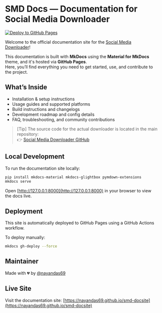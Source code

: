 # SMD Docs — Documentation for Social Media Downloader

[![Deploy to GitHub Pages](https://github.com/nayandas69/smd-docsite/actions/workflows/deploy.yml/badge.svg)](https://github.com/nayandas69/smd-docsite/actions/workflows/deploy.yml)

Welcome to the official documentation site for the [Social Media Downloader](https://github.com/nayandas69/Social-Media-Downloader)!

This documentation is built with **MkDocs** using the **Material for MkDocs** theme, and it's hosted via **GitHub Pages**.  
Here, you’ll find everything you need to get started, use, and contribute to the project.

## What’s Inside

- Installation & setup instructions  
- Usage guides and supported platforms  
- Build instructions and changelogs  
- Development roadmap and config details  
- FAQ, troubleshooting, and community contributions

> [Tip] 
> The source code for the actual downloader is located in the main repository:  
> 👉 [Social Media Downloader GitHub](https://github.com/nayandas69/Social-Media-Downloader)

## Local Development

To run the documentation site locally:

```bash
pip install mkdocs-material mkdocs-glightbox pymdown-extensions
mkdocs serve
```

Open [http://127.0.0.1:8000](http://127.0.0.1:8000) in your browser to view the docs live.

## Deployment

This site is automatically deployed to GitHub Pages using a GitHub Actions workflow.

To deploy manually:

```bash
mkdocs gh-deploy --force
```

## Maintainer

Made with 💔 by [@nayandas69](https://github.com/nayandas69)

##  Live Site

Visit the documentation site: [https://nayandas69.github.io/smd-docsite](https://nayandas69.github.io/smd-docsite)
